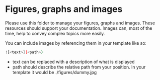 # Figures, graphs and images

Please use this folder to manage your figures, graphs and images. These resources should support your documentation. Images can, most of the time, help to convey complex topics more easily.

You can include images by referencing them in your template like so:

```bash
![<text>](<path>)
```

- text can be replaced with a description of what is displayed
- path should describe the relative path from your position. In your template it would be ./figures/dummy.jpg

